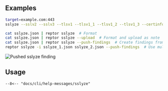 ## Examples

```bash title="SSLyze scan"
target=example.com:443
sslyze --sslv2 --sslv3 --tlsv1 --tlsv1_1 --tlsv1_2 --tlsv1_3 --certinfo --reneg --compression --heartbleed --openssl_ccs --fallback --robot "$target" --json_out=- | tee sslyze.json
```

```bash title="SSLyze"
cat sslyze.json | reptor sslyze  # Format
cat sslyze.json | reptor sslyze --upload  # Format and upload as note
cat sslyze.json | reptor sslyze --push-findings  # Create findings from scan results
reptor sslyze -i sslyze_1.json sslyze_2.json --push-findings  # Use multiple input files
```

![Pushed sslyze finding](/cli/assets/sslyze-finding.png)

## Usage
```
--8<-- "docs/cli/help-messages/sslyze"
```
